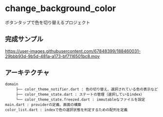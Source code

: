 # change_background_color

ボタンタップで色を切り替えるプロジェクト

## 完成サンプル


https://user-images.githubusercontent.com/67848399/188460031-29bbb93d-9b5d-481a-a173-bf7116501bc8.mov



## アーキテクチャ
```
domain
     ├── color_theme_notifier.dart : 色の切り替え、選択されている色の表示など
     ├── color_theme_state.dart : ステートの管理（選択しているindex）
     └── color_theme_state.freezed.dart : immutableなファイルを設定
main.dart : providerの定義、画面の構築
color_list.dart : indexで色の選択状態を判定するための配列を定義
```
